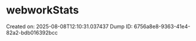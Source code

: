 # webworkStats
Created on: 2025-08-08T12:10:31.037437
Dump ID: 6756a8e8-9363-41e4-82a2-bdb016392bcc
